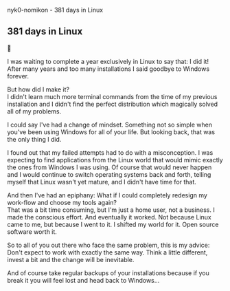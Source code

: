 nyk0-nomikon - 381 days in Linux

## 381 days in Linux

🐧

I was waiting to complete a year exclusively in Linux to say that: I did it!\
After many years and too many installations I said goodbye to Windows forever.

But how did I make it?\
I didn't learn much more terminal commands from the time of my previous installation and I didn't find the perfect distribution which magically solved all of my problems.

I could say I've had a change of mindset. Something not so simple when you've been using Windows for all of your life. But looking back, that was the only thing I did.

I found out that my failed attempts had to do with a misconception. I was expecting to find applications from the Linux world that would mimic exactly the ones from Windows I was using. Of course that would never happen and I would continue to switch operating systems back and forth, telling myself that Linux wasn't yet mature, and I didn't have time for that.

And then I've had an epiphany: What if I could completely redesign my work-flow and choose my tools again?\
That was a bit time consuming, but I'm just a home user, not a business. I made the conscious effort. And eventually it worked. Not because Linux came to me, but because I went to it. I shifted my world for it. Open source software worth it.

So to all of you out there who face the same problem, this is my advice: Don't expect to work with exactly the same way. Think a little different, invest a bit and the change will be inevitable.

And of course take regular backups of your installations because if you break it you will feel lost and head back to Windows...
